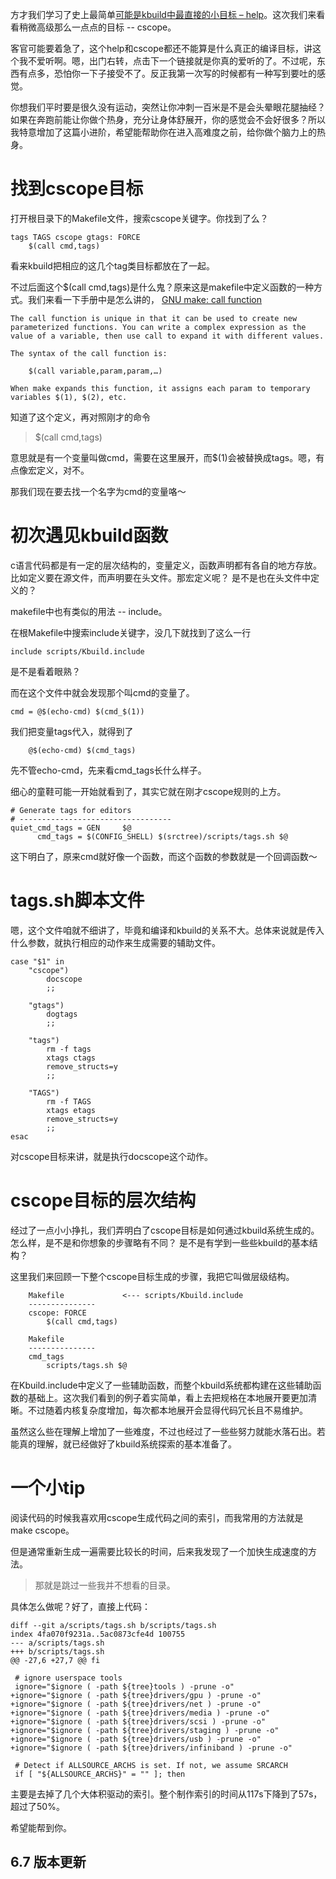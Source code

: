 方才我们学习了史上最简单[可能是kbuild中最直接的小目标 – help][1]。这次我们来看看稍微高级那么一点点的目标 -- cscope。

客官可能要着急了，这个help和cscope都还不能算是什么真正的编译目标，讲这个我不爱听啊。嗯，出门右转，点击下一个链接就是你真的爱听的了。不过呢，东西有点多，恐怕你一下子接受不了。反正我第一次写的时候都有一种写到要吐的感觉。

你想我们平时要是很久没有运动，突然让你冲刺一百米是不是会头晕眼花腿抽经？如果在奔跑前能让你做个热身，充分让身体舒展开，你的感觉会不会好很多？所以我特意增加了这篇小进阶，希望能帮助你在进入高难度之前，给你做个脑力上的热身。

# 找到cscope目标

打开根目录下的Makefile文件，搜索cscope关键字。你找到了么？

```
tags TAGS cscope gtags: FORCE
	$(call cmd,tags)
```

看来kbuild把相应的这几个tag类目标都放在了一起。

不过后面这个$(call cmd,tags)是什么鬼？原来这是makefile中定义函数的一种方式。我们来看一下手册中是怎么讲的， [GNU make: call function][2]

```
The call function is unique in that it can be used to create new parameterized functions. You can write a complex expression as the value of a variable, then use call to expand it with different values.

The syntax of the call function is:

	$(call variable,param,param,…)

When make expands this function, it assigns each param to temporary variables $(1), $(2), etc.
```

知道了这个定义，再对照刚才的命令

> $(call cmd,tags)

意思就是有一个变量叫做cmd，需要在这里展开，而$(1)会被替换成tags。嗯，有点像宏定义，对不。

那我们现在要去找一个名字为cmd的变量咯～

# 初次遇见kbuild函数

c语言代码都是有一定的层次结构的，变量定义，函数声明都有各自的地方存放。比如定义要在源文件，而声明要在头文件。那宏定义呢？ 是不是也在头文件中定义的？

makefile中也有类似的用法 -- include。

在根Makefile中搜索include关键字，没几下就找到了这么一行

```
include scripts/Kbuild.include
```

是不是看着眼熟？

而在这个文件中就会发现那个叫cmd的变量了。

```
cmd = @$(echo-cmd) $(cmd_$(1))
```

我们把变量tags代入，就得到了

```
	@$(echo-cmd) $(cmd_tags)
```

先不管echo-cmd，先来看cmd_tags长什么样子。

细心的童鞋可能一开始就看到了，其实它就在刚才cscope规则的上方。

```
# Generate tags for editors
# ----------------------------------
quiet_cmd_tags = GEN     $@
      cmd_tags = $(CONFIG_SHELL) $(srctree)/scripts/tags.sh $@
```

这下明白了，原来cmd就好像一个函数，而这个函数的参数就是一个回调函数～

# tags.sh脚本文件

嗯，这个文件咱就不细讲了，毕竟和编译和kbuild的关系不大。总体来说就是传入什么参数，就执行相应的动作来生成需要的辅助文件。

```
case "$1" in
	"cscope")
		docscope
		;;

	"gtags")
		dogtags
		;;

	"tags")
		rm -f tags
		xtags ctags
		remove_structs=y
		;;

	"TAGS")
		rm -f TAGS
		xtags etags
		remove_structs=y
		;;
esac
```

对cscope目标来讲，就是执行docscope这个动作。

# cscope目标的层次结构

经过了一点小小挣扎，我们弄明白了cscope目标是如何通过kbuild系统生成的。怎么样，是不是和你想象的步骤略有不同？ 是不是有学到一些些kbuild的基本结构？

这里我们来回顾一下整个cscope目标生成的步骤，我把它叫做层级结构。

```
    Makefile             <--- scripts/Kbuild.include
    ---------------
    cscope: FORCE
    	$(call cmd,tags)

    Makefile
    ---------------
    cmd_tags
    	scripts/tags.sh $@
```

在Kbuild.include中定义了一些辅助函数，而整个kbuild系统都构建在这些辅助函数的基础上。这次我们看到的例子着实简单，看上去把规格在本地展开要更加清晰。不过随着内核复杂度增加，每次都本地展开会显得代码冗长且不易维护。

虽然这么些在理解上增加了一些难度，不过也经过了一些些努力就能水落石出。若能真的理解，就已经做好了kbuild系统探索的基本准备了。

# 一个小tip

阅读代码的时候我喜欢用cscope生成代码之间的索引，而我常用的方法就是make cscope。

但是通常重新生成一遍需要比较长的时间，后来我发现了一个加快生成速度的方法。

> 那就是跳过一些我并不想看的目录。

具体怎么做呢？好了，直接上代码：

```
diff --git a/scripts/tags.sh b/scripts/tags.sh
index 4fa070f9231a..5ac0873cfe4d 100755
--- a/scripts/tags.sh
+++ b/scripts/tags.sh
@@ -27,6 +27,7 @@ fi

 # ignore userspace tools
 ignore="$ignore ( -path ${tree}tools ) -prune -o"
+ignore="$ignore ( -path ${tree}drivers/gpu ) -prune -o"
+ignore="$ignore ( -path ${tree}drivers/net ) -prune -o"
+ignore="$ignore ( -path ${tree}drivers/media ) -prune -o"
+ignore="$ignore ( -path ${tree}drivers/scsi ) -prune -o"
+ignore="$ignore ( -path ${tree}drivers/staging ) -prune -o"
+ignore="$ignore ( -path ${tree}drivers/usb ) -prune -o"
+ignore="$ignore ( -path ${tree}drivers/infiniband ) -prune -o"

 # Detect if ALLSOURCE_ARCHS is set. If not, we assume SRCARCH
 if [ "${ALLSOURCE_ARCHS}" = "" ]; then
```

主要是去掉了几个大体积驱动的索引。整个制作索引的时间从117s下降到了57s，超过了50%。

希望能帮到你。

## 6.7 版本更新



[1]: /brief_tutorial_on_kbuild/03_first_target_help.md
[2]: https://www.gnu.org/software/make/manual/html_node/Call-Function.html
